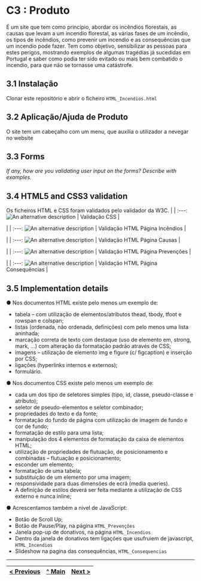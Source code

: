 # C3 : Produto

É um site que tem como princípio, abordar os incêndios florestais, as causas que levam a um incendio florestal, as várias fases de um incêndio, os tipos de incêndios, como prevenir um incendio e as consequências que um incendio pode fazer.
Tem como objetivo, sensibilizar as pessoas para estes perigos, mostrando exemplos de algumas tragédias já sucedidas em Portugal e saber como podia ter sido evitado ou mais bem combatido o incendio, para que não se tornasse uma catástrofe.


## 3.1 Instalação

Clonar este repositório e abrir o ficheiro `HTML_Incendios.html`

## 3.2 Aplicação/Ajuda de Produto

O site tem um cabeçalho com um menu, que auxilia o utilizador a nevegar no website

## 3.3 Forms

_If any, how are you validating user input on the forms?_
_Describe with examples._

## 3.4 HTML5 and CSS3 validation

Os ficheiros HTML e CSS foram validados pelo validador da W3C.
| |
:---:
![An alternative description](https://i.imgur.com/O1sMJOG.jpeg) |
Validação CSS |

| |
:---:
![An alternative description](https://i.imgur.com/9RlQzyX.jpeg) |
Validação HTML Página Incêndios |

| |
:---:
![An alternative description](https://i.imgur.com/NnPC2ql.jpeg) |
Validação HTML Página Causas |

| |
:---:
![An alternative description](https://i.imgur.com/XRdGPmX.jpeg) |
Validação HTML Página Prevenções |

| |
:---:
![An alternative description](https://i.imgur.com/TTWnZsN.jpeg) |
Validação HTML Página Consequências |

## 3.5 Implementation details

● Nos documentos HTML existe pelo menos um exemplo de:
* tabela – com utilização de elementos/atributos thead, tbody, tfoot e rowspan e colspan;
* listas (ordenada, não ordenada, definições) com pelo menos uma lista aninhada;
* marcação correta de texto com destaque (uso de elemento em, strong, mark, …) com
alteração da formatação padrão através de CSS;
* imagens – utilização de elemento img e figure (c/ figcaption) e inserção por CSS;
* ligações (hyperlinks internos e externos);
* formulário.

● Nos documentos CSS existe pelo menos um exemplo de:
* cada um dos tipo de seletores simples (tipo, id, classe, pseudo-classe e atributo);
* seletor de pseudo-elementos e seletor combinador;
* propriedades do texto e da fonte;
* formatação do fundo de página com utilização de imagem de fundo e cor de fundo;
* formatação de estilo para uma lista;
* manipulação dos 4 elementos de formatação da caixa de elementos HTML;
* utilização de propriedades de flutuação, de posicionamento e combinadas – flutuação e posicionamento;
* esconder um elemento;
* formatação de uma tabela;
* substituição de um elemento por uma imagem;
* responsividade para duas dimensões de ecrã (media queries).
* A definição de estilos deverá ser feita mediante a utilização de CSS externo e nunca
inline;

● Acrescentamos também a nivel de JavaScript:
* Botão de Scroll Up;
* Botão de Pause/Play, na página `HTML_Prevenções`
* Janela pop-up de donativos, na página `HTML_Incendios`
* Dentro da janela de donativos tem ligações que usufruiem de javascript, `HTML_Incendios`
* Slideshow na pagina das consequências, `HTML_Consequencias` 
---
[< Previous](c2.md) | [^ Main](https://github.com/Tecnologias-Web-ISMAI/TCM21-tw-g08) | [Next >](c4.md)
:--- | :---: | ---: 